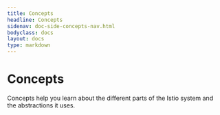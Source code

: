 ```yaml
---
title: Concepts
headline: Concepts
sidenav: doc-side-concepts-nav.html
bodyclass: docs
layout: docs
type: markdown
---
```


# Concepts

Concepts help you learn about the different parts
of the Istio system and the abstractions it uses.
